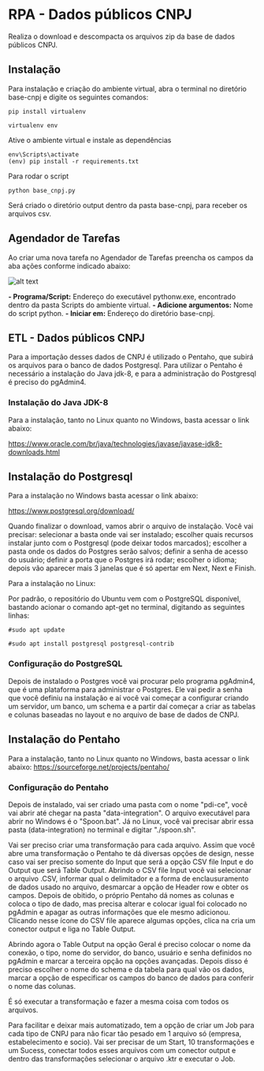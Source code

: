 # RPA - Dados públicos CNPJ

Realiza o download e descompacta os arquivos zip da base de dados públicos CNPJ.

## Instalação

Para instalação e criação do ambiente virtual, abra o terminal no diretório base-cnpj e digite os seguintes comandos:

```console
pip install virtualenv
```

```console
virtualenv env
```

Ative o ambiente virtual e instale as dependências

```console
env\Scripts\activate
(env) pip install -r requirements.txt
```

Para rodar o script

```console
python base_cnpj.py
```

Será criado o diretório output dentro da pasta base-cnpj, para receber os arquivos csv.

## Agendador de Tarefas

Ao criar uma nova tarefa no Agendador de Tarefas preencha os campos da aba ações conforme indicado abaixo:

![alt text](https://i.imgur.com/iValV12.png)

**- Programa/Script:** Endereço do executável pythonw.exe, encontrado dentro da pasta Scripts do ambiente virtual.
**- Adicione argumentos:** Nome do script python.
**- Iniciar em:** Endereço do diretório base-cnpj.

## ETL - Dados públicos CNPJ

Para a importação desses dados de CNPJ é utilizado o Pentaho, que subirá os arquivos para o banco de dados Postgresql. Para utilizar o Pentaho é necessário a instalação do Java jdk-8, e para a administração do Postgresql é preciso do pgAdmin4.

### Instalação do Java JDK-8

Para a instalação, tanto no Linux quanto no Windows, basta acessar o link abaixo:

<https://www.oracle.com/br/java/technologies/javase/javase-jdk8-downloads.html>

## Instalação do Postgresql

Para a instalação no Windows basta acessar o link abaixo:

<https://www.postgresql.org/download/>

Quando finalizar o download, vamos abrir o arquivo de instalação. Você vai precisar: selecionar a basta onde vai ser instalado; escolher quais recursos instalar junto com o Postgresql (pode deixar todos marcados); escolher a pasta onde os dados do Postgres serão salvos; definir a senha de acesso do usuário; definir a porta que o Postgres irá rodar; escolher o idioma; depois vão aparecer mais 3 janelas que é só apertar em Next, Next e Finish.

Para a instalação no Linux:

Por padrão, o repositório do Ubuntu vem com o PostgreSQL disponível, bastando acionar o comando apt-get no terminal, digitando as seguintes linhas:

```console
#sudo apt update
```

```console
#sudo apt install postgresql postgresql-contrib
```

### Configuração do PostgreSQL

Depois de instalado o Postgres você vai procurar pelo programa pgAdmin4, que é uma plataforma para administrar o Postgres. Ele vai pedir a senha que você definiu na instalação e aí você vai começar a configurar criando um servidor, um banco, um schema e a partir daí começar a criar as tabelas e colunas baseadas no layout e no arquivo de base de dados de CNPJ.

## Instalação do Pentaho

Para a instalação, tanto no Linux quanto no Windows, basta acessar o link abaixo:
https://sourceforge.net/projects/pentaho/

### Configuração do Pentaho

Depois de instalado, vai ser criado uma pasta com o nome "pdi-ce", você vai abrir até chegar na pasta "data-integration". O arquivo executável para abrir no Windows é o "Spoon.bat". Já no Linux, você vai precisar abrir essa pasta (data-integration) no terminal e digitar "./spoon.sh".

Vai ser preciso criar uma transformação para cada arquivo. Assim que você abre uma transformação o Pentaho te dá diversas opções de design, nesse caso vai ser preciso somente do Input que será a opção CSV file Input e do Output que será Table Output. Abrindo o CSV file Input você vai selecionar o arquivo .CSV, informar qual o delimitador e a forma de enclausuramento de dados usado no arquivo, desmarcar a opção de Header row e obter os campos. Depois de obitido, o próprio Pentaho dá nomes as colunas e coloca o tipo de dado, mas precisa alterar e colocar igual foi colocado no pgAdmin e apagar as outras informações que ele mesmo adicionou. Clicando nesse ícone do CSV file aparece algumas opções, clica na cria um conector output e liga no Table Output.

Abrindo agora o Table Output na opção Geral é preciso colocar o nome da conexão, o tipo, nome do servidor, do banco, usuário e senha definidos no pgAdmin e marcar a terceira opção na opções avançadas. Depois disso é preciso escolher o nome do schema e da tabela para qual vão os dados, marcar a opção de especificar os campos do banco de dados para conferir o nome das colunas.

É só executar a transformação e fazer a mesma coisa com todos os arquivos.

Para facilitar e deixar mais automatizado, tem a opção de criar um Job para cada tipo de CNPJ para não ficar tão pesado em 1 arquivo só (empresa, estabelecimento e socio). Vai ser precisar de um Start, 10 transformações e um Sucess, conectar todos esses arquivos com um conector output e dentro das transformações selecionar o arquivo .ktr e executar o Job.
